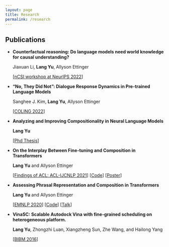 ```yaml
---
layout: page
title: Research
permalink: /research
---
```


## Publications

- **Counterfactual reasoning: Do language models need world knowledge for causal understanding?**

   Jiaxuan Li, **Lang Yu**, Allyson Ettinger

   [[nCSI workshop at NeurIPS 2022](https://arxiv.org/abs/2212.03278)]

- **“No, They Did Not”: Dialogue Response Dynamics in Pre-trained Language Models**

   Sanghee J. Kim, **Lang Yu**, Allyson Ettinger

   [[COLING 2022](https://aclanthology.org/2022.coling-1.72/)]

- **Analyzing and Improving Compositionality in Neural Language Models**

   **Lang Yu**

   [[Phd Thesis](https://knowledge.uchicago.edu/record/3009)]

- **On the Interplay Between Fine-tuning and Composition in Transformers**

   **Lang Yu** and Allyson Ettinger

   [[Findings of ACL: ACL-IJCNLP 2021](https://arxiv.org/pdf/2105.14668.pdf)] [[Code](https://github.com/yulang/fine-tuning-and-composition-in-transformers)] [[Poster](files/acl_poster.pdf)]

- **Assessing Phrasal Representation and Composition in Transformers**

   **Lang Yu** and Allyson Ettinger

   [[EMNLP 2020](https://www.aclweb.org/anthology/2020.emnlp-main.397.pdf)] [[Code](https://github.com/yulang/phrasal-composition-in-transformers)] [[Talk](https://slideslive.com/38939299/assessing-phrasal-representation-and-composition-in-transformers)]


- **VinaSC: Scalable Autodock Vina with fine-grained scheduling on heterogeneous platform.**

   **Lang Yu**, Zhongzhi Luan, Xiangzheng Sun, Zhe Wang, and Hailong Yang

   [[BIBM 2016](https://ieeexplore.ieee.org/document/7822624)]
